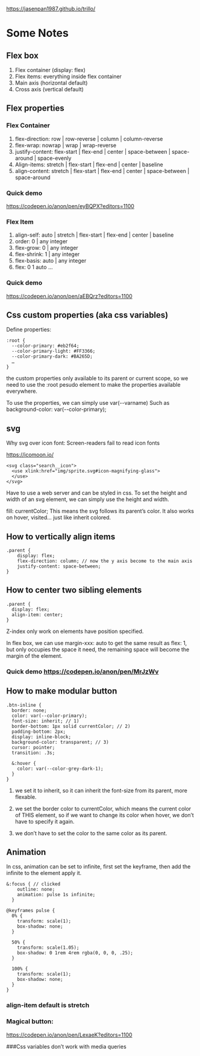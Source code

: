 https://jasenpan1987.github.io/trillo/

# Some Notes

## Flex box
1. Flex container (display: flex)
2. Flex items: everything inside flex container
3. Main axis (horizontal default)
4. Cross axis (vertical default)

## Flex properties

### Flex Container
1. flex-direction: row | row-reverse | column | column-reverse
2. flex-wrap: nowrap | wrap | wrap-reverse
3. justify-content: flex-start | flex-end | center | space-between | space-around | space-evenly
4. Align-items: stretch | flex-start | flex-end | center | baseline
5. align-content: stretch | flex-start | flex-end | center | space-between | space-around

### Quick demo
https://codepen.io/anon/pen/eyBQPX?editors=1100

### Flex Item
1. align-self: auto | stretch | flex-start | flex-end | center | baseline
2. order: 0 | any integer
3. flex-grow: 0 | any integer
4. flex-shrink: 1 | any integer
5. flex-basis: auto | any integer
6. flex: 0 1 auto …
### Quick demo
https://codepen.io/anon/pen/aEBQrz?editors=1100

## Css custom properties (aka css variables)
Define properties:
```
:root { 
  --color-primary: #eb2f64;
  --color-primary-light: #FF3366;
  --color-primary-dark: #BA265D;
  …
}
```
the custom properties only available to its parent or current scope, so we need to use the :root pesudo element to make the properties available everywhere.

To use the properties, we can simply use var(--varname)
Such as background-color: var(--color-primary);

## svg
Why svg over icon font:
Screen-readers fail to read icon fonts

https://icomoon.io/

```
<svg class="search__icon">
  <use xlink:href="img/sprite.svg#icon-magnifying-glass">
  </use>
</svg>
```
Have to use a web server and can be styled in css.
To set the height and width of an svg element, we can simply use the height and width.

fill: currentColor;
This means the svg follows its parent’s color. It also works on hover, visited… just like inherit colored.

## How to vertically align items
```
.parent {
	display: flex;
	flex-direction: column; // now the y axis become to the main axis
	justify-content: space-between; 
}
```

## How to center two sibling elements
```
.parent {
  display: flex;
  align-item: center;
}
```
Z-index only work on elements have position specified.

In flex box, we can use margin-xxx: auto to get the same result as flex: 1, but only occupies the space it need, the remaining space will become the margin of the element.

### Quick demo https://codepen.io/anon/pen/MrJzWv

## How to make modular button
```
.btn-inline {
  border: none;
  color: var(--color-primary);
  font-size: inherit; // 1)
  border-bottom: 1px solid currentColor; // 2)
  padding-bottom: 2px;
  display: inline-block;
  background-color: transparent; // 3)
  cursor: pointer;
  transition: .3s;

  &:hover {
    color: var(--color-grey-dark-1);
  }
}
```
1) we set it to inherit, so it can inherit the font-size from its parent, more flexable.

2) we set the border color to currentColor, which means the current color of THIS element, so if we want to change its color when hover, we don’t have to specify it again.

3) we don’t have to set the color to the same color as its parent.


## Animation
In css, animation can be set to infinite, first set the keyframe, then add the infinite to the element apply it.

```
&:focus { // clicked
    outline: none;
    animation: pulse 1s infinite;
  }

@keyframes pulse {
  0% {
    transform: scale(1);
    box-shadow: none;
  }

  50% {
    transform: scale(1.05);
    box-shadow: 0 1rem 4rem rgba(0, 0, 0, .25);
  }

  100% {
    transform: scale(1);
    box-shadow: none;
  }
}
```
### align-item default is stretch 

### Magical button:
https://codepen.io/anon/pen/LexaeK?editors=1100

###Css variables don’t work with media queries
